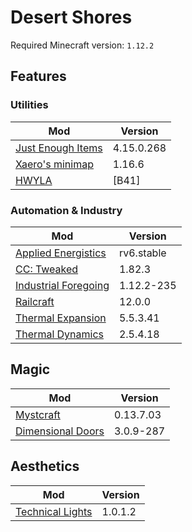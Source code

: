Desert Shores
===

Required Minecraft version: `1.12.2`

## Features

### Utilities

|Mod|Version|
|---|-------|
|[Just Enough Items](https://minecraft.curseforge.com/projects/jei/)|4.15.0.268|
|[Xaero's minimap](https://minecraft.curseforge.com/projects/xaeros-minimap)|1.16.6|
|[HWYLA](https://minecraft.curseforge.com/projects/hwyla)|[B41]

### Automation & Industry

|Mod|Version|
|---|-------|
|[Applied Energistics](https://ae-mod.info/)|rv6.stable|
|[CC: Tweaked](https://github.com/SquidDev-CC/CC-Tweaked)|1.82.3|
|[Industrial Foregoing](https://minecraft.curseforge.com/projects/industrial-foregoing)|1.12.2-235|
|[Railcraft](http://www.railcraft.info/)|12.0.0|
|[Thermal Expansion](https://github.com/CoFH/ThermalExpansion)|5.5.3.41|
|[Thermal Dynamics](https://github.com/CoFH/ThermalDynamics)|2.5.4.18|

## Magic

|Mod|Version|
|---|-------|
|[Mystcraft](https://minecraft.curseforge.com/projects/mystcraft/)|0.13.7.03|
|[Dimensional Doors](https://minecraft.curseforge.com/projects/dimensionaldoors)|3.0.9-287|

## Aesthetics

|Mod|Version|
|---|-------|
|[Technical Lights](https://minecraft.curseforge.com/projects/technical-lights)|1.0.1.2|

